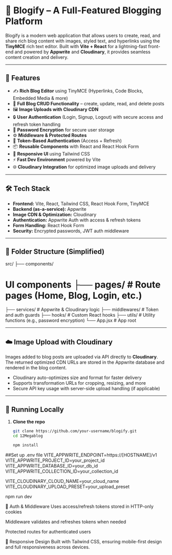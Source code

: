 # 📝 Blogify – A Full-Featured Blogging Platform

Blogify is a modern web application that allows users to create, read, and share rich blog content with images, styled text, and hyperlinks using the **TinyMCE** rich text editor. 
Built with **Vite + React** for a lightning-fast front-end and powered by **Appwrite** and **Cloudinary**, it provides seamless content creation and delivery.

---

## 🚀 Features

- ✍️ **Rich Blog Editor** using TinyMCE (Hyperlinks, Code Blocks, Embedded Media & more)
- 🧾 **Full Blog CRUD Functionality** – create, update, read, and delete posts
- 🖼️ **Image Uploads with Cloudinary CDN**
- 🔒 **User Authentication** (Login, Signup, Logout) with secure access and refresh token handling
- 🔐 **Password Encryption** for secure user storage
- ⚙️ **Middleware & Protected Routes**
- 🔁 **Token-Based Authentication** (Access + Refresh)
- 📦 **Reusable Components** with React and React Hook Form
- 🎨 **Responsive UI** using Tailwind CSS
- ⚡ **Fast Dev Environment** powered by Vite
- 🌐 **Cloudinary Integration** for optimized image uploads and delivery

---

## 🛠️ Tech Stack

- **Frontend:** Vite, React, Tailwind CSS, React Hook Form, TinyMCE
- **Backend (as-a-service):** Appwrite
- **Image CDN & Optimization:** Cloudinary
- **Authentication:** Appwrite Auth with access & refresh tokens
- **Form Handling:** React Hook Form
- **Security:** Encrypted passwords, JWT auth middleware

---

## 🧩 Folder Structure (Simplified)

src/ ├── components/
# UI components ├── pages/ # Route pages (Home, Blog, Login, etc.) 
├── services/ # Appwrite & Cloudinary logic
├── middlewares/ # Token and auth guards 
├── hooks/ # Custom React hooks
├── utils/ # Utility functions (e.g., password encryption) 
└── App.jsx # App root


---

## ☁️ Image Upload with Cloudinary

Images added to blog posts are uploaded via API directly to **Cloudinary**. The returned optimized CDN URLs are stored in the Appwrite database and rendered in the blog content.

- Cloudinary auto-optimizes size and format for faster delivery
- Supports transformation URLs for cropping, resizing, and more
- Secure API key usage with server-side upload handling (if applicable)

---

## 🧪 Running Locally

1. **Clone the repo**

   ```bash
   git clone https://github.com/your-username/blogify.git
   cd 12Megablog
   
   npm install

  ##Set up .env file
   VITE_APPWRITE_ENDPOINT=https://[HOSTNAME]/v1
VITE_APPWRITE_PROJECT_ID=your_project_id
VITE_APPWRITE_DATABASE_ID=your_db_id
VITE_APPWRITE_COLLECTION_ID=your_collection_id

VITE_CLOUDINARY_CLOUD_NAME=your_cloud_name
VITE_CLOUDINARY_UPLOAD_PRESET=your_upload_preset

npm run dev

🔐 Auth & Middleware
Uses access/refresh tokens stored in HTTP-only cookies

Middleware validates and refreshes tokens when needed

Protected routes for authenticated users

📱 Responsive Design
Built with Tailwind CSS, ensuring mobile-first design and full responsiveness across devices.



